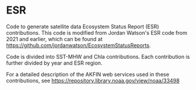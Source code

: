 # ESR
Code to generate satellite data Ecosystem Status Report (ESR) contributions.
This code is modified from Jordan Watson's ESR code from 2021 and earlier, which can be found at https://github.com/jordanwatson/EcosystemStatusReports.

Code is divided into SST-MHW and Chla contributions. Each contribution is further divided by year and ESR region.

For a detailed description of the AKFIN web services used in these contributions, see https://repository.library.noaa.gov/view/noaa/33498

